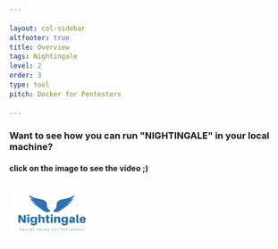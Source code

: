 ```yaml
---

layout: col-sidebar
altfooter: true
title: Overview
tags: Nightingale
level: 2
order: 3
type: tool
pitch: Docker for Pentesters

---
```


### Want to see how you can run "NIGHTINGALE" in your local machine?

#### click on the image to see the video ;)

[<img src="assets\images\Nightingale.png" width="30%" height="30%">](https://youtu.be/CjEgyBZHnn4 "Watch Video of demo of NIGHTINGALE")
